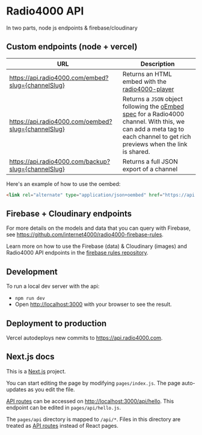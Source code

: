 # Radio4000 API

In two parts, node js endpoints & firebase/cloudinary

## Custom endpoints (node + vercel)

|URL|Description|
|--------|-------|
|https://api.radio4000.com/embed?slug={channelSlug}|Returns an HTML embed with the [radio4000-player](https://github.com/internet4000/radio4000-player)|
|https://api.radio4000.com/oembed?slug={channelSlug}|Returns a `JSON` object following the [oEmbed spec](http://oembed.com/) for a Radio4000 channel. With this, we can add a meta tag to each channel to get rich previews when the link is shared.|
|https://api.radio4000.com/backup?slug={channelSlug}|Returns a full JSON export of a channel|


Here's an example of how to use the oembed:
```html
<link rel="alternate" type="application/json+oembed" href="https://api.radio4000.com/oembed?slug=200ok" title="200ok">
```

## Firebase + Cloudinary endpoints

For more details on the models and data that you can query with Firebase, see https://github.com/internet4000/radio4000-firebase-rules.

Learn more on how to use the Firebase (data) & Cloudinary (images) and Radio4000 API
endpoints in the [firebase rules repository](https://github.com/internet4000/radio4000-firebase-rules).

## Development

To run a local dev server with the api:

- `npm run dev`
- Open [http://localhost:3000](http://localhost:3000) with your browser to see the result.

## Deployment to production

Vercel autodeploys new commits to https://api.radio4000.com.

## Next.js docs

This is a [Next.js](https://nextjs.org/) project.

You can start editing the page by modifying `pages/index.js`. The page auto-updates as you edit the file.

[API routes](https://nextjs.org/docs/api-routes/introduction) can be accessed on [http://localhost:3000/api/hello](http://localhost:3000/api/hello). This endpoint can be edited in `pages/api/hello.js`.

The `pages/api` directory is mapped to `/api/*`. Files in this directory are treated as [API routes](https://nextjs.org/docs/api-routes/introduction) instead of React pages.
